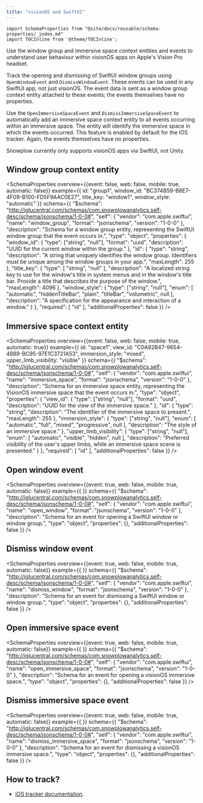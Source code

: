 ```yaml
---
title: "visionOS and SwiftUI"
---
```


```mdx-code-block
import SchemaProperties from "@site/docs/reusable/schema-properties/_index.md"
import TOCInline from '@theme/TOCInline';
```

Use the window group and immersive space context entities and events to understand user behaviour within visionOS apps on Apple's Vision Pro headset.

Track the opening and dismissing of SwiftUI window groups using `OpenWindowEvent` and `DismissWindowEvent`. These events can be used in any SwiftUI app, not just visionOS. The event data is sent as a window group context entity attached to these events; the events themselves have no properties.

Use the `OpenImmersiveSpaceEvent` and `DismissImmersiveSpaceEvent` to automatically add an immersive space context entity to all events occurring within an immersive space. The entity will identify the immersive space in which the events occurred. This feature is enabled by default for the iOS tracker. Again, the events themselves have no properties.

Snowplow currently only supports visionOS apps via SwiftUI, not Unity.

<TOCInline toc={toc} maxHeadingLevel={2} />

## Window group context entity

<SchemaProperties
  overview={{event: false, web: false, mobile: true, automatic: false}}
  example={{ 
    id: "group1",
    window_id: "BC374B59-B8E7-4F09-B100-FD5F9AAC0E27",
    title_key: "window1",
    window_style: "automatic"
  }}
  schema={{ "$schema": "http://iglucentral.com/schemas/com.snowplowanalytics.self-desc/schema/jsonschema/1-0-0#", "self": { "vendor": "com.apple.swiftui", "name": "window_group", "format": "jsonschema", "version": "1-0-0" }, "description": "Schema for a window group entity, representing the SwiftUI window group that the event occurs in.", "type": "object", "properties": { "window_id": { "type": ["string", "null"], "format": "uuid", "description": "UUID for the current window within the group." }, "id": { "type": "string", "description": "A string that uniquely identifies the window group. Identifiers must be unique among the window groups in your app.", "maxLength": 255 }, "title_key": { "type": [ "string", "null" ], "description": "A localized string key to use for the window's title in system menus and in the window's title bar. Provide a title that describes the purpose of the window.", "maxLength": 4096 }, "window_style": { "type": ["string", "null"], "enum": [ "automatic", "hiddenTitleBar", "plain", "titleBar", "volumetric", null ], "description": "A specification for the appearance and interaction of a window." } }, "required": [ "id" ], "additionalProperties": false }} />

## Immersive space context entity

<SchemaProperties
  overview={{event: false, web: false, mobile: true, automatic: true}}
  example={{ 
    id: "space1",
    view_id: "C0A92B47-9654-4889-BC95-97E1C3721A53",
    immersion_style: "mixed",
    upper_limb_visibility: "visible"
  }}
  schema={{ "$schema": "http://iglucentral.com/schemas/com.snowplowanalytics.self-desc/schema/jsonschema/1-0-0#", "self": { "vendor": "com.apple.swiftui", "name": "immersive_space", "format": "jsonschema", "version": "1-0-0" }, "description": "Schema for an immersive space entity, representing the VisionOS immersive space that the event occurs in.", "type": "object", "properties": { "view_id": { "type": ["string", "null"], "format": "uuid", "description": "UUID for the view of the immersive space." }, "id": { "type": "string", "description": "The identifier of the immersive space to present.", "maxLength": 255 }, "immersion_style": { "type": ["string", "null"], "enum": [ "automatic", "full", "mixed", "progressive", null ], "description": "The style of an immersive space." }, "upper_limb_visibility": { "type": ["string", "null"], "enum": [ "automatic", "visible", "hidden", null ], "description": "Preferred visibility of the user's upper limbs, while an immersive space scene is presented." } }, "required": [ "id" ], "additionalProperties": false }} />

## Open window event

<SchemaProperties
  overview={{event: true, web: false, mobile: true, automatic: false}}
  example={{ }}
  schema={{ "$schema": "http://iglucentral.com/schemas/com.snowplowanalytics.self-desc/schema/jsonschema/1-0-0#", "self": { "vendor": "com.apple.swiftui", "name": "open_window", "format": "jsonschema", "version": "1-0-0" }, "description": "Schema for an event for opening a SwiftUI window or window group.", "type": "object", "properties": {}, "additionalProperties": false }} />

## Dismiss window event

<SchemaProperties
  overview={{event: true, web: false, mobile: true, automatic: false}}
  example={{ }}
  schema={{ "$schema": "http://iglucentral.com/schemas/com.snowplowanalytics.self-desc/schema/jsonschema/1-0-0#", "self": { "vendor": "com.apple.swiftui", "name": "dismiss_window", "format": "jsonschema", "version": "1-0-0" }, "description": "Schema for an event for dismissing a SwiftUI window or window group.", "type": "object", "properties": {}, "additionalProperties": false }} />

## Open immersive space event

<SchemaProperties
  overview={{event: true, web: false, mobile: true, automatic: false}}
  example={{ }}
  schema={{ "$schema": "http://iglucentral.com/schemas/com.snowplowanalytics.self-desc/schema/jsonschema/1-0-0#", "self": { "vendor": "com.apple.swiftui", "name": "open_immersive_space", "format": "jsonschema", "version": "1-0-0" }, "description": "Schema for an event for opening a visionOS immersive space.", "type": "object", "properties": {}, "additionalProperties": false }} />

## Dismiss immersive space event

<SchemaProperties
  overview={{event: true, web: false, mobile: true, automatic: false}}
  example={{ }}
  schema={{ "$schema": "http://iglucentral.com/schemas/com.snowplowanalytics.self-desc/schema/jsonschema/1-0-0#", "self": { "vendor": "com.apple.swiftui", "name": "dismiss_immersive_space", "format": "jsonschema", "version": "1-0-0" }, "description": "Schema for an event for dismissing a visionOS immersive space.", "type": "object", "properties": {}, "additionalProperties": false }} />

## How to track?

* [iOS tracker documentation](/docs/collecting-data/collecting-from-own-applications/mobile-trackers/tracking-events/visionos/index.md).
